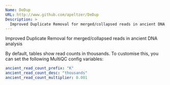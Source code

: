 ```yaml
---
Name: DeDup
URL: http://www.github.com/apeltzer/DeDup
Description: >
  Improved Duplicate Removal for merged/collapsed reads in ancient DNA analysis
---
```


Improved Duplicate Removal for merged/collapsed reads in ancient DNA analysis

By default, tables show read counts in thousands.
To customise this, you can set the following MultiQC config variables:

```yaml
ancient_read_count_prefix: "K"
ancient_read_count_desc: "thousands"
ancient_read_count_multiplier: 0.001
```
